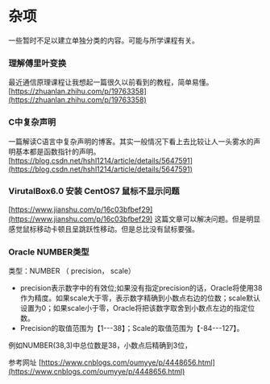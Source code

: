 # 杂项

一些暂时不足以建立单独分类的内容。可能与所学课程有关。

### 理解傅里叶变换

最近通信原理课程让我想起一篇很久以前看到的教程，简单易懂。[https://zhuanlan.zhihu.com/p/19763358](https://zhuanlan.zhihu.com/p/19763358)

### C中复杂声明

一篇解读C语言中复杂声明的博客。其实一般情况下看上去比较让人一头雾水的声明基本都是函数指针的声明。[https://blog.csdn.net/hshl1214/article/details/5647591](https://blog.csdn.net/hshl1214/article/details/5647591)

### VirutalBox6.0 安装 CentOS7 鼠标不显示问题

[https://www.jianshu.com/p/16c03bfbef29](https://www.jianshu.com/p/16c03bfbef29) 这篇文章可以解决问题。但是明显感觉鼠标移动卡顿且呈跳跃性移动。但是总比没有鼠标要强。

### Oracle NUMBER类型

类型：NUMBER （ precision， scale）

* precision表示数字中的有效位;如果没有指定precision的话，Oracle将使用38作为精度。如果scale大于零，表示数字精确到小数点右边的位数；scale默认设置为0；如果scale小于零，Oracle将把该数字取舍到小数点左边的指定位数。
* Precision的取值范围为【1---38】；Scale的取值范围为【-84---127】。

例如NUMBER(38,3)中总位数是38，小数点后精确到3位，

参考网址 [https://www.cnblogs.com/oumyye/p/4448656.html](https://www.cnblogs.com/oumyye/p/4448656.html)